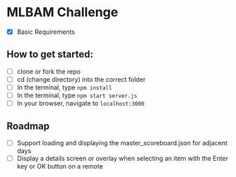 # MLBAM Challenge

- [x] Basic Requirements

## How to get started:

- [ ] clone or fork the repo
- [ ] cd (change directory) into the correct folder
- [ ] In the terminal, type `npm install`
- [ ] In the terminal, type `npm start server.js`
- [ ] In your browser, navigate to `localhost:3000`

## Roadmap

- [ ] Support loading and displaying the master_scoreboard.json for adjacent days
- [ ] Display a details screen or overlay when selecting an item with the Enter key or OK button on a
remote
